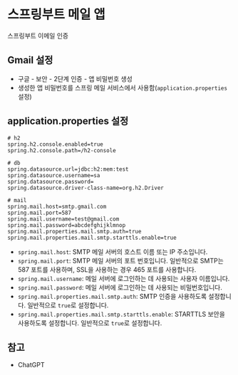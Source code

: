 # 스프링부트 메일 앱
스프링부트 이메일 인증

## Gmail 설정
- 구글 - 보안 - 2단계 인증 - 앱 비밀번호 생성
- 생성한 앱 비밀번호를 스프링 메일 서비스에서 사용함(`application.properties` 설정)

## application.properties 설정
```properties
# h2
spring.h2.console.enabled=true
spring.h2.console.path=/h2-console

# db
spring.datasource.url=jdbc:h2:mem:test
spring.datasource.username=sa
spring.datasource.password=
spring.datasource.driver-class-name=org.h2.Driver

# mail
spring.mail.host=smtp.gmail.com
spring.mail.port=587
spring.mail.username=test@gmail.com
spring.mail.password=abcdefghijklmnop
spring.mail.properties.mail.smtp.auth=true
spring.mail.properties.mail.smtp.starttls.enable=true
```
- `spring.mail.host`: SMTP 메일 서버의 호스트 이름 또는 IP 주소입니다.
- `spring.mail.port`: SMTP 메일 서버의 포트 번호입니다. 일반적으로 SMTP는 587 포트를 사용하며, SSL을 사용하는 경우 465 포트를 사용합니다.
- `spring.mail.username`: 메일 서버에 로그인하는 데 사용되는 사용자 이름입니다.
- `spring.mail.password`: 메일 서버에 로그인하는 데 사용되는 비밀번호입니다.
- `spring.mail.properties.mail.smtp.auth`: SMTP 인증을 사용하도록 설정합니다. 일반적으로 `true`로 설정합니다.
- `spring.mail.properties.mail.smtp.starttls.enable`: STARTTLS 보안을 사용하도록 설정합니다. 일반적으로 `true`로 설정합니다.

## 참고
- ChatGPT